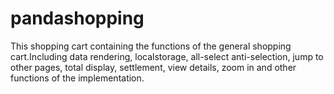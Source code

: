# pandashopping
This shopping cart containing the functions of the general shopping cart.Including data rendering, localstorage, all-select anti-selection, jump to other pages, total display, settlement, view details, zoom in and other functions of the implementation.
